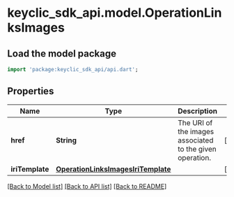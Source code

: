 # keyclic_sdk_api.model.OperationLinksImages

## Load the model package
```dart
import 'package:keyclic_sdk_api/api.dart';
```

## Properties
Name | Type | Description | Notes
------------ | ------------- | ------------- | -------------
**href** | **String** | The URI of the images associated to the given operation. | [optional] 
**iriTemplate** | [**OperationLinksImagesIriTemplate**](OperationLinksImagesIriTemplate.md) |  | [optional] 

[[Back to Model list]](../README.md#documentation-for-models) [[Back to API list]](../README.md#documentation-for-api-endpoints) [[Back to README]](../README.md)


